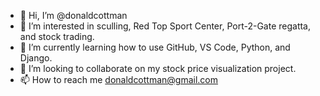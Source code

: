 - 👋 Hi, I’m @donaldcottman
- 👀 I’m interested in sculling, Red Top Sport Center, Port-2-Gate regatta, and stock trading. 
- 🌱 I’m currently learning how to use GitHub, VS Code, Python, and Django.
- 💞️ I’m looking to collaborate on my stock price visualization project. 
- 📫 How to reach me donaldcottman@gmail.com

<!---
donaldcottman/donaldcottman is a ✨ special ✨ repository because its `README.md` (this file) appears on your GitHub profile.
You can click the Preview link to take a look at your changes.
--->
